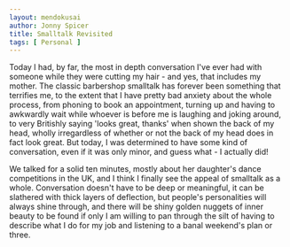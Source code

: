 ```yaml
---
layout: mendokusai
author: Jonny Spicer
title: Smalltalk Revisited
tags: [ Personal ]
---
```

Today I had, by far, the most in depth conversation I've ever had with someone while they were cutting my hair - and yes, that includes my mother.
The classic barbershop smalltalk has forever been something that terrifies me, to the extent that I have pretty bad anxiety about the whole process, 
from phoning to book an appointment, turning up and having to awkwardly wait while whoever is before me is laughing and joking around, to very Britishly 
saying 'looks great, thanks' when shown the back of my head, wholly irregardless of whether or not the back of my head does in fact look great. But today, 
I was determined to have some kind of conversation, even if it was only minor, and guess what - I actually did!

We talked for a solid ten minutes, mostly about her daughter's dance competitions in the UK, and I think I finally see the appeal of smalltalk as a whole. 
Conversation doesn't have to be deep or meaningful, it can be slathered with thick layers of deflection, but people's personalities will always shine 
through, and there will be shiny golden nuggets of inner beauty to be found if only I am willing to pan through the silt of having to describe what I do 
for my job and listening to a banal weekend's plan or three.